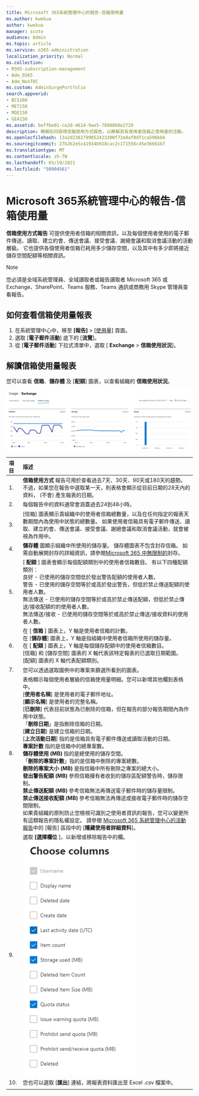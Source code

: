 ```yaml
---
title: Microsoft 365系統管理中心的報告-信箱使用量
ms.author: kwekua
author: kwekua
manager: scotv
audience: Admin
ms.topic: article
ms.service: o365-administration
localization_priority: Normal
ms.collection:
- M365-subscription-management
- Adm_O365
- Adm_NonTOC
ms.custom: AdminSurgePortfolio
search.appverid:
- BCS160
- MET150
- MOE150
- GEA150
ms.assetid: beffbe01-ce2d-4614-9ae5-7898868e2729
description: 瞭解如何取得信箱使用方式報告，以瞭解具有使用者信箱之使用者的活動。
ms.openlocfilehash: 13a2d2382799052423300f72e8af0df1ca596bb6
ms.sourcegitcommit: 27b2b2e5c41934b918cac2c171556c45e36661bf
ms.translationtype: MT
ms.contentlocale: zh-TW
ms.lasthandoff: 03/19/2021
ms.locfileid: "50904561"
---
```

# <a name="microsoft-365-reports-in-the-admin-center---mailbox-usage"></a>Microsoft 365系統管理中心的報告-信箱使用量

**信箱使用方式報告** 可提供使用者信箱的相關資訊，以及每個使用者使用的電子郵件傳送、讀取、建立約會、傳送會議、接受會議、謝絕會議和取消會議活動的活動層級。 它也提供各個使用者信箱已耗用多少儲存空間，以及其中有多少即將接近儲存空間配額等相關資訊。 
  
> [!NOTE]
> 您必須是全域系統管理員、全域讀取者或報告讀取者 Microsoft 365 或 Exchange、SharePoint、Teams 服務、Teams 通訊或商務用 Skype 管理員查看報告。 
 
## <a name="how-to-get-to-the-mailbox-usage-report"></a>如何查看信箱使用量報表

1. 在系統管理中心中，移至 **[報告]** \> <a href="https://go.microsoft.com/fwlink/p/?linkid=2074756" target="_blank">[使用量]</a> 頁面。
2. 選取 [**電子郵件活動**] 底下的 [**流覽**]。 
3. 從 [**電子郵件活動**] 下拉式清單中，選取 [ **Exchange** \> **信箱使用狀況**]。

## <a name="interpret-the-mailbox-usage-report"></a>解讀信箱使用量報表

您可以查看 **信箱**、**儲存體** 及 [**配額**] 圖表，以查看組織的 **信箱使用狀況**。 
  
![信箱使用方式報告](../../media/9f610e91-cbc1-4e59-b824-7b1ddd84b738.png)

|項目|描述|
|:-----|:-----|
|1.  <br/> |**信箱使用方式** 報告可用於查看過去7天、30天、90天或180天的趨勢。 不過，如果您在報告中選取某一天，則表格會顯示從目前日期的28天內的資料， (不會) 產生報表的日期。  <br/> |
|2.  <br/> |每個報告中的資料通常會涵蓋過去24到48小時。  <br/> |
|3.  <br/> |[信箱] 圖表顯示貴組織中的使用者信箱總數量，以及在任何指定的報表天數期間內為使用中狀態的總數量。 如果使用者信箱具有電子郵件傳送、讀取、建立約會、傳送會議、接受會議、謝絕會議和取消會議活動，就會被視為作用中。  <br/> |
|4.  <br/> |**儲存體** 圖顯示組織中所使用的儲存量。 儲存體圖表不包含封存信箱。 如需自動展開封存的詳細資訊，請參閱[Microsoft 365 中無限制的](../../compliance/unlimited-archiving.md)封存。<br/> |
|5.  <br/> | [ **配額** ] 圖表會顯示每個配額類別中的使用者信箱數目。 有以下四種配額類別：  <br/>  良好 - 已使用的儲存空間低於發出警告配額的使用者人數。  <br/>  警告 - 已使用的儲存空間等於或高於發出警告，但低於禁止傳送配額的使用者人數。  <br/>  無法傳送 - 已使用的儲存空間等於或高於禁止傳送配額，但低於禁止傳送/接收配額的的使用者人數。  <br/>  無法傳送/接收 - 已使用的儲存空間等於或高於禁止傳送/接收資料的使用者人數。  <br/> |
|6.  <br/> | 在 [ **信箱** ] 圖表上，Y 軸是使用者信箱的計數。  <br/>  在 [**儲存體**] 圖表上，Y 軸是指組織中使用者信箱所使用的儲存量。  <br/>  在 [ **配額** ] 圖表上，Y 軸是每個儲存配額中的使用者信箱數目。  <br/>  [信箱] 和 [儲存空間] 圖表的 X 軸代表該特定報表的已選取日期範圍。  <br/>  [配額] 圖表的 X 軸代表配額類別。  <br/> |
|7.  <br/> |您可以透過選取圖例中的專案來篩選所看到的圖表。  <br/> |
|8.  <br/> | 表格顯示每個使用者層級的信箱使用量明細。您可以新增其他欄到表格中。  <br/> [**使用者名稱**] 是使用者的電子郵件地址。  <br/> [**顯示名稱**] 是使用者的完整名稱。  <br/> [**已刪除**] 代表目前狀態為已刪除的信箱，但在報告的部分報告期間內為作用中狀態。  <br/> 「**刪除日期**」是指刪除信箱的日期。  <br/> [**建立日期**] 是建立信箱的日期。  <br/> [**上次活動日期**] 指的是信箱具有電子郵件傳送或讀取活動的日期。  <br/> **專案計數** 指的是信箱中的總專案數。  <br/> **儲存體使用 (MB)** 指的是總使用的儲存空間。  <br/> 「**刪除的專案計數**」指的是信箱中刪除的專案總數。 <br/> **刪除的專案大小 (MB)** 是指信箱中所有刪除之專案的總大小。 <br/> **發出警告配額 (MB)** 參照信箱擁有者收到的儲存區配額警告時，儲存限制。  <br/> **禁止傳送配額 (MB)** 參考信箱無法再傳送電子郵件時的儲存量限制。  <br/> **禁止傳送接收配額 (MB)** 參考信箱無法再傳送或接收電子郵件時的儲存空間限制。  <br/>  如果貴組織的原則防止您檢視可識別之使用者資訊的報告，您可以變更所有這類報告的隱私權設定。 請參閱 [Microsoft 365 系統管理中心的活動報告](activity-reports.md)中的 [報告] 區段中的 [**隱藏使用者詳細資料**]。  <br/> |
|9.  <br/> |選取 **[選擇欄位** ]，以新增或移除報告中的欄。  <br/> ![信箱使用方式報告-選擇欄](../../media/ea3d0b18-6ac6-41b0-9bb9-4844f040ea75.png)|
|10.  <br/> |您也可以選取 [**匯出**] 連結，將報表資料匯出至 Excel .csv 檔案中。  <br/> |
|||

